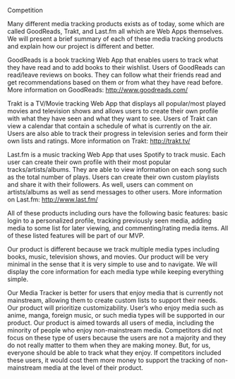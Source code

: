 Competition

Many different media tracking products exists as of today, some which are called GoodReads, Trakt, and Last.fm all which are Web Apps themselves. We will present a brief summary of each of these media tracking products and explain how our project is different and better. 

GoodReads is a book tracking Web App that enables users to track what they have read and to add books to their wishlist. Users of GoodReads can read/leave reviews on books. They can follow what their friends read and get recommendations based on them or from what they have read before. More information on GoodReads: http://www.goodreads.com/ 

Trakt is a TV/Movie tracking Web App that displays all popular/most played movies and television shows and allows users to create their own profile with what they have seen and what they want to see. Users of Trakt can view a calendar that contain a schedule of what is currently on the air. Users are also able to track their progress in television series and form their own lists and ratings. More information on Trakt: http://trakt.tv/ 

Last.fm is a music tracking Web App that uses Spotify to track music. Each user can create their own profile with their most popular tracks/artists/albums. They are able to view information on each song such as the total number of plays. Users can create their own custom playlists and share it with their followers. As well, users can comment on artists/albums as well as send messages to other users. More information on Last.fm: http://www.last.fm/
 
All of these products including ours have the following basic features: basic login to a personalized profile, tracking previously seen media, adding media to some list for later viewing, and commenting/rating media items. All of these listed features will be part of our MVP.

Our product is different because we track multiple media types including books, music, television shows, and movies. Our product will be very minimal in the sense that it is very simple to use and to navigate. We will display the core information for each media type while keeping everything simple.

Our Media Tracker is better for users that enjoy media that is currently not mainstream, allowing them to create custom lists to support their needs. Our product will prioritize customizability. User’s who enjoy media such as anime, manga, foreign music, or such media types will be supported in our product. Our product is aimed towards all users of media, including the minority of people who enjoy non-mainstream media. Competitors did not focus on these type of users because the users are not a majority and they do not really matter to them when they are making money. But, for us, everyone should be able to track what they enjoy. If competitors included these users, it would cost them more money to support the tracking of non-mainstream media at the level of their product.
